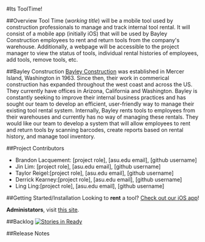 #Its ToolTime!

##Overview
Tool Time (*working title*) will be a mobile tool used by construction professionals to manage and track internal tool rental. It will consist of a mobile app (initially iOS) that will be used by Bayley Construction employees to rent and return tools from the company's warehouse. Additionally, a webpage will be accessible to the project manager to view the status of tools, individual rental histories of employees, add tools, remove tools, etc. 

##Bayley Construction
[Bayley Construction](http://www.bayley.net/) was established in Mercer Island, Washington in 1963. Since then, their work in commerical construction has expanded throughout the west coast and across the US. They currently have offices in Arizona, California and Washington. Bayley is constantly seeking to improve their internal business practices and has sought our team to develop an efficient, user-friendly way to manage their existing tool rental system. Internally, Bayley rents tools to employees from their warehouses and currently has no way of managing these rentals. They would like our team to develop a system that will allow employees to rent and return tools by scanning barcodes, create reports based on rental history, and manage tool inventory. 

##Project Contributors
* Brandon Lacquement: [project role], [asu.edu email], [github username]
* Jin Lim: [project role], [asu.edu email], [github username]
* Taylor Reigel:[project role], [asu.edu email], [github username]
* Derrick Kearney:[project role], [asu.edu email], [github username]
* Ling Ling:[project role], [asu.edu email], [github username]

##Getting Started/Installation
Looking to **rent** a tool? [Check out our iOS app](https://itunes.apple.com/us/genre/ios/id36?mt=8)!

**Administators**, visit [this site](http://www.bayley.net/tooltime).

##Backlog [![Stories in Ready](https://badge.waffle.io/asu-cis-capstone/tooltime.png?label=ready&title=Ready)](https://waffle.io/asu-cis-capstone/tooltime)

##Release Notes
